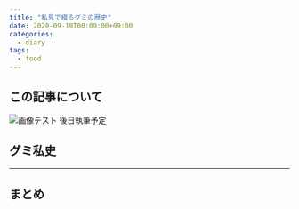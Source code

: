 ```yaml
---
title: "私見で綴るグミの歴史"
date: 2020-09-18T00:00:00+09:00
categories:
  - diary
tags:
  - food
---
```


## この記事について

![画像テスト](.img/image-2020-10-05-1.jpg)
後日執筆予定



## グミ私史



---


## まとめ




